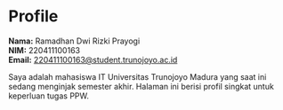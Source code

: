 # Profile

**Nama:** Ramadhan Dwi Rizki Prayogi<br>
**NIM:** 220411100163<br>
**Email:** 220411100163@student.trunojoyo.ac.id<br>

Saya adalah mahasiswa IT Universitas Trunojoyo Madura yang saat ini sedang menginjak semester akhir. Halaman ini berisi profil singkat untuk keperluan tugas PPW.